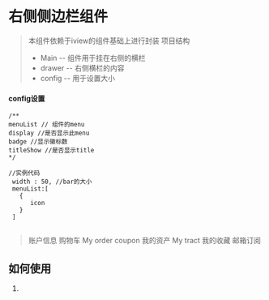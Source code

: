 # 右侧侧边栏组件
> 本组件依赖于iview的组件基础上进行封装
>项目结构
>* Main  -- 组件用于挂在右侧的横栏
>* drawer -- 右侧横栏的内容
>* config -- 用于设置大小


#### config设置
```
/**
menuList // 组件的menu
display //是否显示此menu
badge //显示徽标数
titleShow //是否显示title
*/

//实例代码
 width : 50, //bar的大小
 menuList:[
   {
      icon
   }
 ]


```



> 账户信息
> 购物车
> My order
> coupon
> 我的资产
> My tract
> 我的收藏
> 邮箱订阅


## 如何使用
1.
